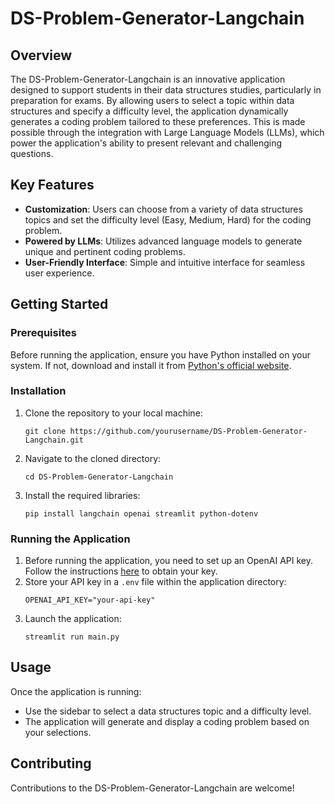 # DS-Problem-Generator-Langchain

## Overview
The DS-Problem-Generator-Langchain is an innovative application designed to support students in their data structures studies, particularly in preparation for exams. By allowing users to select a topic within data structures and specify a difficulty level, the application dynamically generates a coding problem tailored to these preferences. This is made possible through the integration with Large Language Models (LLMs), which power the application's ability to present relevant and challenging questions.

## Key Features
- **Customization**: Users can choose from a variety of data structures topics and set the difficulty level (Easy, Medium, Hard) for the coding problem.
- **Powered by LLMs**: Utilizes advanced language models to generate unique and pertinent coding problems.
- **User-Friendly Interface**: Simple and intuitive interface for seamless user experience.

## Getting Started

### Prerequisites
Before running the application, ensure you have Python installed on your system. If not, download and install it from [Python's official website](https://www.python.org/downloads/).

### Installation
1. Clone the repository to your local machine:
   ```
   git clone https://github.com/yourusername/DS-Problem-Generator-Langchain.git
   ```
2. Navigate to the cloned directory:
   ```
   cd DS-Problem-Generator-Langchain
   ```
3. Install the required libraries:
   ```
   pip install langchain openai streamlit python-dotenv
   ```

### Running the Application
1. Before running the application, you need to set up an OpenAI API key. Follow the instructions [here](https://platform.openai.com/api-keys) to obtain your key.
2. Store your API key in a `.env` file within the application directory:
   ```
   OPENAI_API_KEY="your-api-key"
   ```
3. Launch the application:
   ```
   streamlit run main.py
   ```

## Usage
Once the application is running:
- Use the sidebar to select a data structures topic and a difficulty level.
- The application will generate and display a coding problem based on your selections.

## Contributing
Contributions to the DS-Problem-Generator-Langchain are welcome! 
